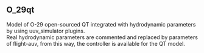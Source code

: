 ## O_29qt  
Model of O-29 open-sourced QT integrated with hydrodynamic parameters by using uuv_simulator plugins.  
Real hydrodynamic parameters are commented and replaced by parameters of flight-auv, from this way, the controller is available for the QT model.  


